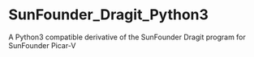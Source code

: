 # SunFounder_Dragit_Python3
A Python3 compatible derivative of the SunFounder Dragit program for SunFounder Picar-V
